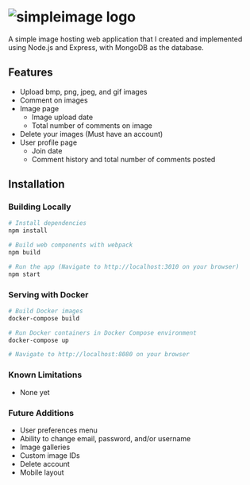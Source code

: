 # ![simpleimage logo](assets/logo.svg "simpleimage")

A simple image hosting web application that I created and implemented using Node.js and Express, with MongoDB as the database.

## Features

* Upload bmp, png, jpeg, and gif images
* Comment on images
* Image page
    * Image upload date
    * Total number of comments on image
* Delete your images (Must have an account)
* User profile page
    * Join date
    * Comment history and total number of comments posted

## Installation

### Building Locally

~~~sh
# Install dependencies
npm install

# Build web components with webpack
npm build

# Run the app (Navigate to http://localhost:3010 on your browser)
npm start
~~~

### Serving with Docker

~~~sh
# Build Docker images
docker-compose build

# Run Docker containers in Docker Compose environment
docker-compose up

# Navigate to http://localhost:8080 on your browser
~~~

### Known Limitations

* None yet

### Future Additions

* User preferences menu
* Ability to change email, password, and/or username
* Image galleries
* Custom image IDs
* Delete account
* Mobile layout